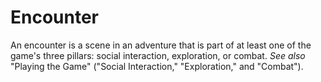 # Encounter

An encounter is a scene in an adventure that is part of at least one of the game's three pillars: social interaction, exploration, or combat. *See also* "Playing the Game" ("Social Interaction," "Exploration," and "Combat").